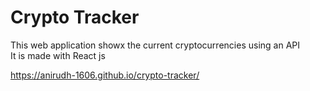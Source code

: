 # Crypto Tracker
This web application showx the current cryptocurrencies using an API\
It is made with React js

https://anirudh-1606.github.io/crypto-tracker/

